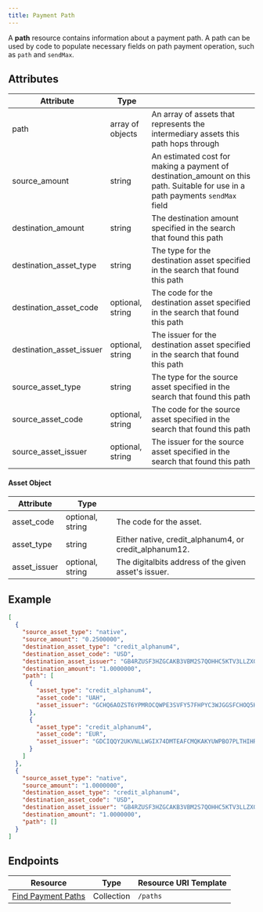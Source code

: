 ```yaml
---
title: Payment Path
---
```


A **path** resource contains information about a payment path.  A path can be used by code to populate necessary fields on path payment operation, such as `path` and `sendMax`.


## Attributes
| Attribute                | Type             |                                                                                                                                |
|--------------------------|------------------|--------------------------------------------------------------------------------------------------------------------------------|
| path                     | array of objects            | An array of assets that represents the intermediary assets this path hops through                                               |
| source_amount            | string           | An estimated cost for making a payment of destination_amount on this path. Suitable for use in a path payments `sendMax` field |
| destination_amount       | string           | The destination amount specified in the search that found this path                                                            |
| destination_asset_type   | string           | The type for the destination asset specified in the search that found this path                                                |
| destination_asset_code   | optional, string | The code for the destination asset specified in the search that found this path                                                |
| destination_asset_issuer | optional, string | The issuer for the destination asset specified in the search that found this path                                              |
| source_asset_type        | string           | The type for the source asset specified in the search that found this path                                                     |
| source_asset_code        | optional, string | The code for the source asset specified in the search that found this path                                                     |
| source_asset_issuer      | optional, string | The issuer for the source asset specified in the search that found this path                                                   |

#### Asset Object
| Attribute    | Type             |                                                                                                                        |
|--------------|------------------|------------------------------------------------------------------------------------------------------------------------
| asset_code     | optional, string           | The code for the asset.                       |
| asset_type     | string           | Either native, credit_alphanum4, or credit_alphanum12.                        |
| asset_issuer     | optional, string           | The digitalbits address of the given asset's issuer.  |

## Example

```json
[
  {
    "source_asset_type": "native",
    "source_amount": "0.2500000",
    "destination_asset_type": "credit_alphanum4",
    "destination_asset_code": "USD",
    "destination_asset_issuer": "GB4RZUSF3HZGCAKB3VBM2S7QOHHC5KTV3LLZXGBYR5ZO4B26CKHFZTSZ",
    "destination_amount": "1.0000000",
    "path": [
      {
        "asset_type": "credit_alphanum4",
        "asset_code": "UAH",
        "asset_issuer": "GCHQ6AOZST6YPMROCQWPE3SVFY57FHPYC3WJGGSFCHOQ5HFZC5HSHQYK"
      },
      {
        "asset_type": "credit_alphanum4",
        "asset_code": "EUR",
        "asset_issuer": "GDCIQQY2UKVNLLWGIX74DMTEAFCMQKAKYUWPBO7PLTHIHRKSFZN7V2FC"
      }
    ]
  },
  {
    "source_asset_type": "native",
    "source_amount": "1.0000000",
    "destination_asset_type": "credit_alphanum4",
    "destination_asset_code": "USD",
    "destination_asset_issuer": "GB4RZUSF3HZGCAKB3VBM2S7QOHHC5KTV3LLZXGBYR5ZO4B26CKHFZTSZ",
    "destination_amount": "1.0000000",
    "path": []
  }
]
```

## Endpoints
| Resource                                 | Type       | Resource URI Template |
|------------------------------------------|------------|-----------------------|
| [Find Payment Paths](https://github.com/xdbfoundation/go/tree/master/services/frontier/internal/docs/reference/endpoints/path-finding.md) | Collection | `/paths`              |
